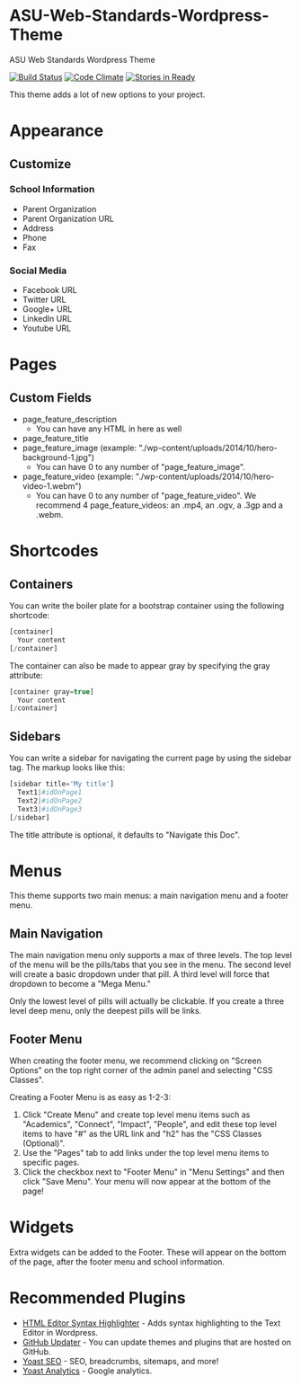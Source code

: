 ASU-Web-Standards-Wordpress-Theme
=================================

ASU Web Standards Wordpress Theme

[![Build Status](https://travis-ci.org/gios-asu/ASU-Web-Standards-Wordpress-Theme.svg)](https://travis-ci.org/gios-asu/ASU-Web-Standards-Wordpress-Theme) [![Code Climate](https://codeclimate.com/github/gios-asu/ASU-Web-Standards-Wordpress-Theme/badges/gpa.svg)](https://codeclimate.com/github/gios-asu/ASU-Web-Standards-Wordpress-Theme) [![Stories in Ready](https://badge.waffle.io/gios-asu/asu-web-standards-wordpress-theme.svg)](http://waffle.io/gios-asu/asu-web-standards-wordpress-theme)

This theme adds a lot of new options to your project.

# Appearance

## Customize

### School Information

- Parent Organization
- Parent Organization URL
- Address
- Phone
- Fax

### Social Media

- Facebook URL
- Twitter URL
- Google+ URL
- LinkedIn URL
- Youtube URL

# Pages

## Custom Fields

- page_feature_description
  - You can have any HTML in here as well
- page_feature_title
- page_feature_image (example: "./wp-content/uploads/2014/10/hero-background-1.jpg")
  - You can have 0 to any number of "page_feature_image".
- page_feature_video (example: "./wp-content/uploads/2014/10/hero-video-1.webm")
  - You can have 0 to any number of "page_feature_video".  We recommend 4 page_feature_videos: an .mp4, an .ogv, a .3gp and a .webm.

# Shortcodes

## Containers

You can write the boiler plate for a bootstrap container using the following shortcode:

```php
[container]
  Your content
[/container]
```

The container can also be made to appear gray by specifying the gray attribute:

```php
[container gray=true]
  Your content
[/container]
```

## Sidebars

You can write a sidebar for navigating the current page by using the sidebar tag.  The markup looks like this:

```php
[sidebar title='My title']
  Text1|#idOnPage1
  Text2|#idOnPage2
  Text3|#idOnPage3
[/sidebar]
```

The title attribute is optional, it defaults to "Navigate this Doc".

# Menus

This theme supports two main menus: a main navigation menu and a footer menu. 

## Main Navigation

The main navigation menu only supports a max of three levels.  The top level
of the menu will be the pills/tabs that you see in the menu. The second level will
create a basic dropdown under that pill.  A third level will force that dropdown
to become a "Mega Menu." 

Only the lowest level of pills will actually be clickable. If you create a three level
deep menu, only the deepest pills will be links.



## Footer Menu

When creating the footer menu, we recommend clicking on "Screen Options" on the top right corner of the admin panel and selecting "CSS Classes".

Creating a Footer Menu is as easy as 1-2-3:

1. Click "Create Menu" and create top level menu items such as "Academics", "Connect", "Impact", "People", and edit these top level items to have "#" as the URL link and "h2" has the "CSS Classes (Optional)".
2. Use the "Pages" tab to add links under the top level menu items to specific pages.
3.  Click the checkbox next to "Footer Menu" in "Menu Settings" and then click "Save Menu". Your menu will now appear at the bottom of the page!

# Widgets

Extra widgets can be added to the Footer.  These will appear on the bottom of the page, after the footer menu and school information.

# Recommended Plugins

- [HTML Editor Syntax Highlighter](https://wordpress.org/plugins/html-editor-syntax-highlighter/) - Adds syntax highlighting to the Text Editor in Wordpress.
- [GitHub Updater](https://github.com/afragen/github-updater) - You can update themes and plugins that are hosted on GitHub.
- [Yoast SEO](https://yoast.com/wordpress/plugins/seo/) - SEO, breadcrumbs, sitemaps, and more!
- [Yoast Analytics](https://yoast.com/wordpress/plugins/google-analytics/) - Google analytics.

